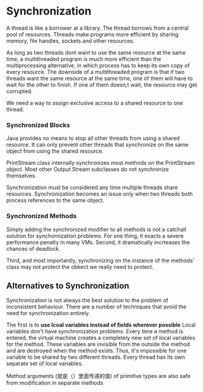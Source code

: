# Synchronization

A thread is like a borrower at a library. The thread 
borrows from a central pool of resources. Threads 
make programs more efficient by sharing memory, file handles, 
sockets and other resources. 

As long as two threads dont want to use the same resource 
at the same time, a multithreaded program is much more efficient
than the multiprocessing alternative, in which process
has to keep its own copy of every resource. The downside 
of a multithreaded program is that if two threads want the 
same resource at the same time, one of them
will have to wait for the other to finish. If 
one of them doesn;t wait, the resource may get corrupted. 

We need a way to assign exclusive access to a shared 
resource to one thread. 

### Synchronized Blocks

Java provides no means to stop all other threads 
from using a shared resource. It can only prevent other threads
that synchronize on the same object from using the 
shared resource. 

PrintStream class internally synchronizes most methods 
on the PrintStream object. Most other Output Stream subclasses
do not synchronize themselves. 

Synchronization must be considered any time multiple
threads share resources. Synchronization becomes an issue
only when two threads both process references to the same
object. 

### Synchronized Methods

Simply adding the synchronized modifier to all methods 
is not a catchall solution for synchornization problems. 
For one thing, it exacts a severe performance penalty in many
VMs. Second, it dramatically incrteases the chances of deadlock. 

Third, and most importantly, synchronizing on the instance of the methods' class
may not protect the obkect we really need to protect. 

## Alternatives to Synchronization

Synchronization is not always the best solution to the problem of 
inconsistent behaviour. There are a number of techniques that avoid
the need for synchronization entirely. 

The first is to **use lcoal variables instead of fields wherever possible**
Local variables don't have synchronization problems. Every time
a method is entered, the virtual machine
creates a completely new set of local variables for the method. These
variables are invisible from the outside the method and are destroyed
when the method exists. Thus, it's impossible for one variable
to be shared by two different threads. Every thread has its own separate set
of local variables. 

Method arguments (就是（）里面传递的值) of primitive types are also safe 
from modification in separate methods